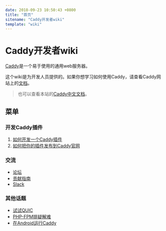 ```yaml
---
date: 2018-09-23 10:50:43 +0800
title: "首页"
sitename: "Caddy开发者wiki"
template: "wiki"
---
```


# Caddy开发者wiki

[Caddy](https://caddyserver.com/)是一个易于使用的通用web服务器。

这个wiki是为开发人员提供的。如果你想学习如何使用Caddy，请查看Caddy网站上的[文档](https://caddyserver.com/docs)。

> 也可以查看本站的[Caddy中文文档](../)。


## 菜单

### 开发Caddy插件

1. [如何开发一个Caddy插件](wiki.Extending-Caddy.md)
2. [如何把你的插件发布到Caddy官网](https://github.com/mholt/caddy/wiki/Publishing-a-Plugin-to-the-Download-Page)

### 交流

* [论坛](https://caddy.community/)
* [贡献指南](https://github.com/mholt/caddy/blob/master/.github/CONTRIBUTING.md)
* [Slack](https://caddyserver.slack.com/)

### 其他话题

* [试试QUIC](https://github.com/mholt/caddy/wiki/QUIC)
* [PHP-FPM排疑解难](https://github.com/mholt/caddy/wiki/Troubleshooting-PHP-FPM-and-FastCGI)
* [在Android运行Caddy](https://github.com/mholt/caddy/wiki/Running-Caddy-on-Android)

